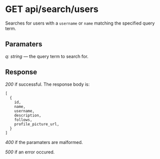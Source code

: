# GET api/search/users

Searches for users with a `username` or `name` matching the specified query
term.

## Paramaters

_q: string_ — the query term to search for.

## Response

_200_ if successful. The response body is:

```
[
  {
    id,
    name,
    username,
    description,
    follows,
    profile_picture_url,
  }
]
```

_400_ if the paramaters are malformed.

_500_ if an error occured.
